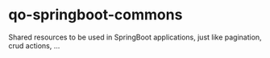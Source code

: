 # qo-springboot-commons

Shared resources to be used in SpringBoot applications, just like pagination, crud actions, ...